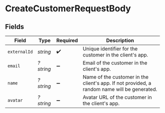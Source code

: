 # CreateCustomerRequestBody


## Fields

| Field                                                                                       | Type                                                                                        | Required                                                                                    | Description                                                                                 |
| ------------------------------------------------------------------------------------------- | ------------------------------------------------------------------------------------------- | ------------------------------------------------------------------------------------------- | ------------------------------------------------------------------------------------------- |
| `externalId`                                                                                | *string*                                                                                    | :heavy_check_mark:                                                                          | Unique identifier for the customer in the client's app.                                     |
| `email`                                                                                     | *?string*                                                                                   | :heavy_minus_sign:                                                                          | Email of the customer in the client's app.                                                  |
| `name`                                                                                      | *?string*                                                                                   | :heavy_minus_sign:                                                                          | Name of the customer in the client's app. If not provided, a random name will be generated. |
| `avatar`                                                                                    | *?string*                                                                                   | :heavy_minus_sign:                                                                          | Avatar URL of the customer in the client's app.                                             |